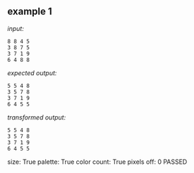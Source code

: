 
## example 1
*input:*
```
8 8 4 5
3 8 7 5
3 7 1 9
6 4 8 8
```
*expected output:*
```
5 5 4 8
3 5 7 8
3 7 1 9
6 4 5 5
```
*transformed output:*
```
5 5 4 8
3 5 7 8
3 7 1 9
6 4 5 5
```
size: True
palette: True
color count: True
pixels off: 0
PASSED
